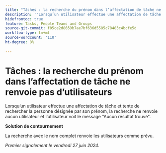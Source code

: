 ```yaml
---
title: "Tâches : la recherche du prénom dans l’affectation de tâche ne renvoie pas d’utilisateurs"
description: '"Lorsqu’un utilisateur effectue une affectation de tâche et tente de rechercher la personne désignée par son prénom, la recherche ne renvoie aucun utilisateur, et l’utilisateur voit le message Aucun résultat trouvé. Une solution de contournement est disponible. »'
hidefromtoc: true
feature: Tasks, People Teams and Groups
source-git-commit: f05ce2d8659b7ae7bf636d5585c78483c4bcfe5d
workflow-type: tm+mt
source-wordcount: '110'
ht-degree: 8%

---
```



# Tâches : la recherche du prénom dans l’affectation de tâche ne renvoie pas d’utilisateurs

Lorsqu’un utilisateur effectue une affectation de tâche et tente de rechercher la personne désignée par son prénom, la recherche ne renvoie aucun utilisateur et l’utilisateur voit le message &quot;Aucun résultat trouvé&quot;.

**Solution de contournement**

La recherche avec le nom complet renvoie les utilisateurs comme prévu.

_Premier signalement le vendredi 27 juin 2024._

